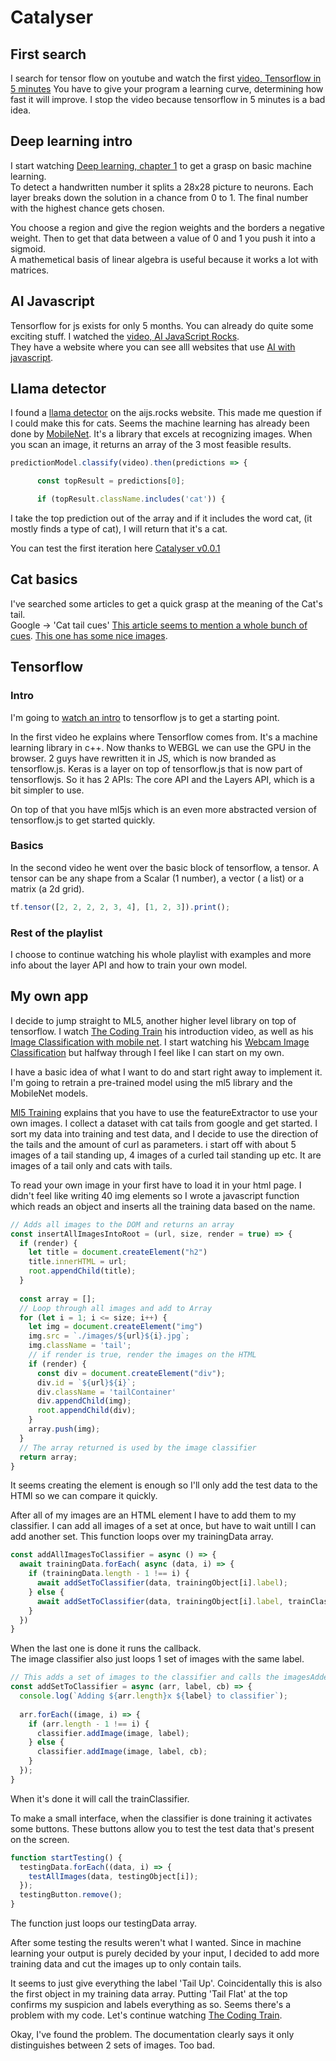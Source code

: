 # Catalyser

## First search
I search for tensor flow on youtube and watch the first [video, Tensorflow in 5 minutes](https://www.youtube.com/watch?v=2FmcHiLCwTU)
You have to give your program a learning curve, determining how fast it will improve.
I stop the video because tensorflow in 5 minutes is a bad idea.

## Deep learning intro
I start watching [Deep learning, chapter 1](https://www.youtube.com/watch?v=aircAruvnKk) to get a grasp on basic machine learning.  
To detect a handwritten number it splits a 28x28 picture to neurons.
Each layer breaks down the solution in a chance from 0 to 1. The final number with the highest chance gets chosen.  

You choose a region and give the region weights and the borders a negative weight. Then to get that data between a value of 0 and 1 you push it into a sigmoid.  
A mathemetical basis of linear algebra is useful because it works a lot with matrices.

## AI Javascript
Tensorflow for js exists for only 5 months. You can already do quite some exciting stuff. I watched the [video, AI JavaScript Rocks](https://www.youtube.com/watch?v=TjQmZeyIiTk).  
They have a website where you can see alll websites that use [AI with javascript](https://aijs.rocks/).

## Llama detector
I found a [llama detector](https://aijs.rocks/inspire/llama-vision/) on the aijs.rocks website. This made me question if I could make this for cats. Seems the machine learning has already been done by [MobileNet](https://github.com/tensorflow/tfjs-models/tree/master/mobilenet). It's a library that excels at recognizing images. When you scan an image, it returns an array of the 3 most feasible results. 

```js
predictionModel.classify(video).then(predictions => {

      const topResult = predictions[0];

      if (topResult.className.includes('cat')) {
```
I take the top prediction out of the array and if it includes the word cat, (it mostly finds a type of cat), I will return that it's a cat.

You can test the first iteration here [Catalyser v0.0.1](https://catalyser.jordypereira.be/v-0-0-1)

## Cat basics
I've searched some articles to get a quick grasp at the meaning of the Cat's tail.  
Google -> 'Cat tail cues'
[This article seems to mention a whole bunch of cues](https://www.humanesociety.org/resources/cat-chat-understanding-feline-language).
[This one has some nice images](https://www.adventurecats.org/pawsome-reads/read-cats-body-language/).


## Tensorflow
### Intro
I'm going to [watch an intro](https://www.youtube.com/watch?v=Qt3ZABW5lD0&t=0s&index=2&list=PLRqwX-V7Uu6YIeVA3dNxbR9PYj4wV31oQ) to tensorflow js to get a starting point. 

In the first video he explains where Tensorflow comes from. It's a machine learning library in c++. Now thanks to WEBGL we can use the GPU in the browser. 
2 guys have rewritten it in JS, which is now branded as tensorflow.js. 
Keras is a layer on top of tensorflow.js that is now part of tensorflowjs. So it has 2 APIs: The core API and the Layers API, which is a bit simpler to use. 

On top of that you have ml5js which is an even more abstracted version of tensorflow.js to get started quickly.

### Basics
In the second video he went over the basic block of tensorflow, a tensor. A tensor can be any shape from a Scalar (1 number), a vector ( a list) or a matrix (a 2d grid).
```js
tf.tensor([2, 2, 2, 2, 3, 4], [1, 2, 3]).print();
```

### Rest of the playlist
I choose to continue watching his whole playlist with examples and more info about the layer API and how to train your own model.

## My own app
I decide to jump straight to ML5, another higher level library on top of tensorflow. I watch [The Coding Train](https://www.youtube.com/watch?v=jmznx0Q1fP0) his introduction video, as well as his [Image Classification with mobile net](https://www.youtube.com/watch?v=yNkAuWz5lnY&list=PLRqwX-V7Uu6YPSwT06y_AEYTqIwbeam3y&index=2). I start watching his [Webcam Image Classification](https://www.youtube.com/watch?v=D9BoBSkLvFo&list=PLRqwX-V7Uu6YPSwT06y_AEYTqIwbeam3y&index=3) but halfway through I feel like I can start on my own.

I have a basic idea of what I want to do and start right away to implement it.  
I'm going to retrain a pre-trained model using the ml5 library and the MobileNet models.

[Ml5 Training](https://ml5js.org/docs/training-introduction) explains that you have to use the featureExtractor to use your own images. I collect a dataset with cat tails from google and get started. I sort my data into training and test data, and I decide to use the direction of the tails and the amount of curl as parameters. i start off with about 5 images of a tail standing up, 4 images of a curled tail standing up etc. It are images of a tail only and cats with tails.

To read your own image in your first have to load it in your html page. I didn't feel like writing 40 img elements so I wrote a javascript function which reads an object and inserts all the training data based on the name.

```js
// Adds all images to the DOM and returns an array
const insertAllImagesIntoRoot = (url, size, render = true) => {
  if (render) {
    let title = document.createElement("h2")
    title.innerHTML = url;
    root.appendChild(title);
  }
  
  const array = [];
  // Loop through all images and add to Array
  for (let i = 1; i <= size; i++) {
    let img = document.createElement("img")
    img.src = `./images/${url}${i}.jpg`;
    img.className = 'tail';
    // if render is true, render the images on the HTML
    if (render) {
      const div = document.createElement("div");
      div.id = `${url}${i}`;
      div.className = 'tailContainer'
      div.appendChild(img);
      root.appendChild(div);
    }
    array.push(img);
  }
  // The array returned is used by the image classifier
  return array;
}
```

It seems creating the element is enough so I'll only add the test data to the HTMl so we can compare it quickly.

After all of my images are an HTML element I have to add them to my classifier. I can add all images of a set at once, but have to wait untill I can add another set. This function loops over my trainingData array.
```js
const addAllImagesToClassifier = async () => {
  await trainingData.forEach( async (data, i) => {
    if (trainingData.length - 1 !== i) {
      await addSetToClassifier(data, trainingObject[i].label);
    } else {
      await addSetToClassifier(data, trainingObject[i].label, trainClassifier);
    }
  })
}
```
When the last one is done it runs the callback.  
The image classifier also just loops 1 set of images with the same label.
```js
// This adds a set of images to the classifier and calls the imagesAdded when done
const addSetToClassifier = async (arr, label, cb) => {
  console.log(`Adding ${arr.length}x ${label} to classifier`);
  
  arr.forEach((image, i) => {
    if (arr.length - 1 !== i) {
      classifier.addImage(image, label);
    } else {
      classifier.addImage(image, label, cb);
    }
  });
}
```

When it's done it will call the trainClassifier.

To make a small interface, when the classifier is done training it activates some buttons. These buttons allow you to test the test data that's present on the screen.
```js
function startTesting() {
  testingData.forEach((data, i) => {
    testAllImages(data, testingObject[i]);
  });
  testingButton.remove();
}
```
The function just loops our testingData array.

After some testing the results weren't what I wanted. Since in machine learning your output is purely decided by your input, I decided to add more training data and cut the images up to only contain tails.

It seems to just give everything the label 'Tail Up'. Coincidentally this is also the first object in my training data array. Putting 'Tail Flat' at the top confirms my suspicion and labels everything as so. Seems there's a problem with my code. Let's continue watching [The Coding Train](https://www.youtube.com/watch?v=D9BoBSkLvFo&list=PLRqwX-V7Uu6YPSwT06y_AEYTqIwbeam3y&index=3).

Okay, I've found the problem. The documentation clearly says it only distinguishes between 2 sets of images. Too bad.